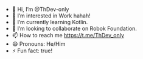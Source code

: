 - 👋 Hi, I’m @ThDev-only
- 👀 I’m interested in Work hahah!
- 🌱 I’m currently learning Kotlin.
- 💞️ I’m looking to collaborate on Robok Foundation.
- 📫 How to reach me https://t.me/ThDev_only
- 😄 Pronouns: He/Him
- ⚡ Fun fact: true!

<!---
ThDev-only/ThDev-only is a ✨ special ✨ repository because its `README.md` (this file) appears on your GitHub profile.
You can click the Preview link to take a look at your changes.
--->
